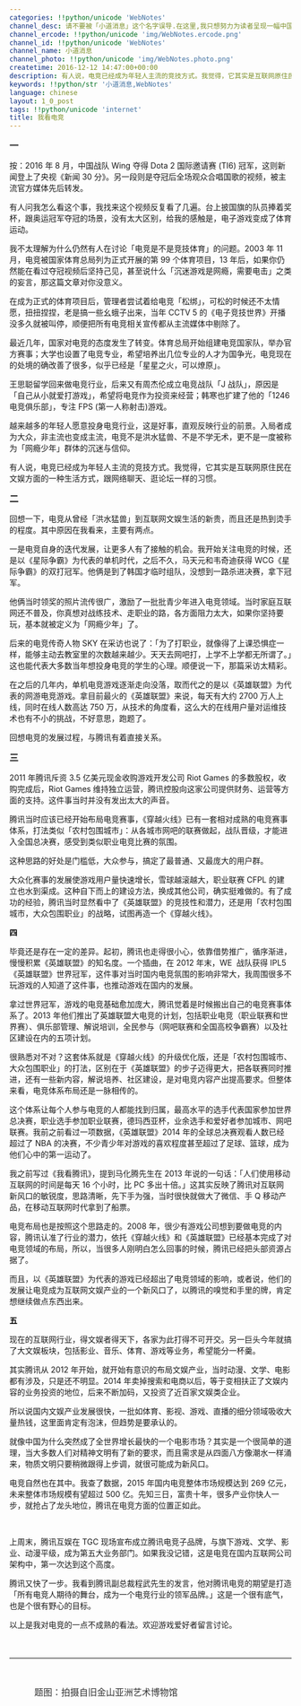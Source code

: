 ```yaml
---
categories: !!python/unicode 'WebNotes'
channel_desc: 请不要被「小道消息」这个名字误导.在这里,我只想努力为读者呈现一幅中国互联网的清明上河图.
channel_ercode: !!python/unicode 'img/WebNotes.ercode.png'
channel_id: !!python/unicode 'WebNotes'
channel_name: 小道消息
channel_photo: !!python/unicode 'img/WebNotes.photo.png'
createtime: 2016-12-12 14:47:00+00:00
description: 有人说，电竞已经成为年轻人主流的竞技方式。我觉得，它其实是互联网原住民在文娱方面的一种生活方式，跟网络聊天、逛论坛一样的习惯。
keywords: !!python/str '小道消息,WebNotes'
language: chinese
layout: 1_0_post
tags: !!python/unicode 'internet'
title: 我看电竞
---
```

<div class="rich_media_content" id="js_content">
<p>
<strong>
<span style="font-size:16px">
           一
          </span>
</strong>
<br/>
</p>
<p>
</p>
<p>
         按：2016 年 8 月，中国战队 Wing 夺得 Dota 2 国际邀请赛 (TI6) 冠军，这则新闻登上了央视《新闻 30 分》。另一段则是夺冠后全场观众合唱国歌的视频，被主流官方媒体先后转发。
        </p>
<p>
</p>
<p>
         有人问我怎么看这个事，我找来这个视频反复看了几遍。台上披国旗的队员捧着奖杯，跟奥运冠军夺冠的场景，没有太大区别，给我的感触是，电子游戏变成了体育运动。
        </p>
<p>
</p>
<p>
         我不太理解为什么仍然有人在讨论「电竞是不是竞技体育」的问题。2003 年 11 月，电竞被国家体育总局列为正式开展的第 99 个体育项目，13 年后，如果你仍然能在看过夺冠视频后坚持己见，甚至说什么「沉迷游戏是网瘾，需要电击」之类的妄言，那这篇文章对你没意义。
        </p>
<p>
</p>
<p>
         在成为正式的体育项目后，管理者尝试着给电竞「松绑」，可松的时候还不太情愿，扭扭捏捏，老是搞一些幺蛾子出来，当年 CCTV 5 的《电子竞技世界》开播没多久就被叫停，顺便把所有电竞相关宣传都从主流媒体中剔除了。
        </p>
<p>
</p>
<p>
         最近几年，国家对电竞的态度发生了转变。体育总局开始组建电竞国家队，举办官方赛事；大学也设置了电竞专业，希望培养出几位专业的人才为国争光，电竞现在的处境的确改善了很多，似乎已经是「星星之火，可以燎原」。
        </p>
<p>
</p>
<p>
         王思聪留学回来做电竞行业，后来又有周杰伦成立电竞战队「J 战队」，原因是「自己从小就爱打游戏」，希望将电竞作为投资来经营；韩寒也扩建了他的「1246电竞俱乐部」，专注 FPS (第一人称射击)游戏。
        </p>
<p>
</p>
<p>
         越来越多的年轻人愿意投身电竞行业，这是好事，直观反映行业的前景。入局者成为大众，非主流也变成主流，电竞不是洪水猛兽、不是不学无术，更不是一度被称为「网瘾少年」群体的沉迷与信仰。
        </p>
<p>
</p>
<p>
         有人说，电竞已经成为年轻人主流的竞技方式。我觉得，它其实是互联网原住民在文娱方面的一种生活方式，跟网络聊天、逛论坛一样的习惯。
        </p>
<p>
</p>
<p style="text-indent:0">
<strong>
<span style="font-size:16px">
           二
          </span>
</strong>
</p>
<p style="text-indent:0">
<strong>
</strong>
</p>
<p>
         回想一下，电竞从曾经「洪水猛兽」到互联网文娱生活的新贵，而且还是热到烫手的程度。其中原因在我看来，主要有两点。
        </p>
<p style="text-indent:0">
</p>
<p>
         一是电竞自身的迭代发展，让更多人有了接触的机会。我开始关注电竞的时候，还是以《星际争霸》为代表的单机时代，之后不久，马天元和韦奇迪获得 WCG《星际争霸》的双打冠军。他俩是到了韩国才临时组队，没想到一路杀进决赛，拿下冠军。
        </p>
<p style="text-indent:0">
</p>
<p>
         他俩当时领奖的照片流传很广，激励了一批批青少年进入电竞领域。当时家庭互联网还不普及，你真想对战练技术、走职业的路，各方面阻力太大，如果你坚持要玩，基本就被定义为「网瘾少年」了。
        </p>
<p style="text-indent:0">
</p>
<p>
         后来的电竞传奇人物 SKY 在采访也说了：「为了打职业，就像得了上课恐惧症一样，能够主动去教室里的次数越来越少。天天去网吧打，上学不上学都无所谓了。」这也能代表大多数当年想投身电竞的学生的心理。顺便说一下，那篇采访太精彩。
        </p>
<p style="text-indent:0">
</p>
<p>
         在之后的几年内，单机电竞游戏逐渐走向没落，取而代之的是以《英雄联盟》为代表的网游电竞游戏。拿目前最火的《英雄联盟》来说，每天有大约 2700 万人上线，同时在线人数高达 750 万，从技术的角度看，这么大的在线用户量对运维技术也有不小的挑战，不好意思，跑题了。
        </p>
<p style="text-indent:0">
</p>
<p>
         回想电竞的发展过程，与腾讯有着直接关系。
        </p>
<p style="text-indent:0">
</p>
<p style="text-indent:0">
<strong>
<span style="font-size:16px">
           三
          </span>
</strong>
</p>
<p style="text-indent:0">
</p>
<p>
         2011 年腾讯斥资 3.5 亿美元现金收购游戏开发公司 Riot Games 的多数股权，收购完成后，Riot Games 维持独立运营，腾讯控股向这家公司提供财务、运营等方面的支持。这件事当时并没有发出太大的声音。
        </p>
<p style="text-indent:0">
</p>
<p>
         腾讯当时应该已经开始布局电竞赛事，《穿越火线》已有一套相对成熟的电竞赛事体系，打法类似「农村包围城市」：从各城市网吧的联赛做起，战队晋级，才能进入全国总决赛，感受到类似职业电竞比赛的氛围。
        </p>
<p>
</p>
<p>
         这种思路的好处是门槛低，大众参与，搞定了最普通、又最庞大的用户群。
        </p>
<p>
</p>
<p>
         大众化赛事的发展使游戏用户量快速增长，雪球越滚越大，职业联赛 CFPL 的建立也水到渠成。这种自下而上的建设方法，换成其他公司，确实挺难做的。有了成功的经验，腾讯当时显然看中了《英雄联盟》的竞技性和潜力，还是用「农村包围城市，大众包围职业」的战略，试图再造一个《穿越火线》。
        </p>
<p style="text-indent:0">
</p>
<p style="text-indent:0">
<strong>
<span style="color:windowtext">
           四
          </span>
</strong>
</p>
<p style="text-indent:0">
</p>
<p style="text-indent:0">
         毕竟还是存在一定的差异。起初，腾讯也走得很小心，依靠借势推广，循序渐进，慢慢积累《英雄联盟》的知名度。一个插曲，在 2012 年末，WE  战队获得 IPL5《英雄联盟》世界冠军，这件事对当时国内电竞氛围的影响非常大，我周围很多不玩游戏的人知道了这件事，也推动游戏在国内的发展。
        </p>
<p style="text-indent:0">
</p>
<p>
         拿过世界冠军，游戏的电竞基础愈加庞大，腾讯觉着是时候搬出自己的电竞赛事体系了。2013 年他们推出了英雄联盟大电竞的计划，包括职业电竞（职业联赛和世界赛）、俱乐部管理、解说培训，全民参与（网吧联赛和全国高校争霸赛）以及社区建设在内的五项计划。
        </p>
<p>
</p>
<p>
         很熟悉对不对？这套体系就是《穿越火线》的升级优化版，还是「农村包围城市、大众包围职业」的打法，区别在于《英雄联盟》的步子迈得更大，把各联赛同时推进，还有一些新内容，解说培养、社区建设，是对电竞内容产出提高要求。但整体来看，电竞体系布局还是一脉相传的。
        </p>
<p>
</p>
<p>
         这个体系让每个人参与电竞的人都能找到归属，最高水平的选手代表国家参加世界总决赛，职业选手参加职业联赛，德玛西亚杯，业余选手和爱好者参加城市、网吧联赛。我前之前看过一项数据，《英雄联盟》2014 年的全球总决赛观看人数已经超过了 NBA 的决赛，不少青少年对游戏的喜欢程度甚至超过了足球、篮球，成为他们心中的第一运动了。
        </p>
<p style="text-indent:0">
</p>
<p>
         我之前写过《我看腾讯》，提到马化腾先生在 2013 年说的一句话：「人们使用移动互联网的时间是每天 16 个小时，比 PC 多出十倍。」这其实反映了腾讯对互联网新风口的敏锐度，思路清晰，先下手为强，当时很快就做大了微信、手 Q 移动产品，在移动互联网时代拿到了船票。
        </p>
<p>
</p>
<p>
         电竞布局也是按照这个思路走的。2008 年，很少有游戏公司想到要做电竞的内容，腾讯认准了行业的潜力，依托《穿越火线》和《英雄联盟》已经基本完成了对电竞领域的布局，所以，当很多人刚明白怎么回事的时候，腾讯已经把头部资源占据了。
        </p>
<p>
</p>
<p>
         而且，以《英雄联盟》为代表的游戏已经超出了电竞领域的影响，或者说，他们的发展让电竞成为互联网文娱产业的一个新风口了，以腾讯的嗅觉和手里的牌，肯定想继续做点东西出来。
        </p>
<p>
<span style="color:red">
</span>
</p>
<p>
<strong>
<span style="color:windowtext">
           五
          </span>
</strong>
</p>
<p>
</p>
<p>
         现在的互联网行业，得文娱者得天下，各家为此打得不可开交。另一巨头今年就搞了大文娱板块，包括影业、音乐、体育、游戏等业务，希望能分一杯羹。
        </p>
<p>
</p>
<p>
         其实腾讯从 2012 年开始，就开始有意识的布局文娱产业，当时动漫、文学、电影都有涉及，只是还不明显。2014 年卖掉搜索和电商以后，等于变相扶正了文娱内容的业务投资的地位，后来不断加码，又投资了近百家文娱类企业。
        </p>
<p>
</p>
<p>
         所以说国内文娱产业发展很快，一批如体育、影视、游戏、直播的细分领域吸收大量热钱，这里面肯定有泡沫，但趋势是要承认的。
        </p>
<p>
</p>
<p>
         就像中国为什么突然成了全世界增长最快的一个电影市场？其实是一个很简单的道理，当大多数人们对精神文明有了新的要求，而且需求是从四面八方像潮水一样涌来，物质文明只要稍微跟得上步调，就很可能成为新风口。
        </p>
<p>
</p>
<p>
         电竞自然也在其中。我查了数据，2015 年国内电竞整体市场规模达到 269 亿元，未来整体市场规模有望超过 500 亿。先知三日，富贵十年，很多产业你快人一步，就抢占了龙头地位，腾讯在电竞方面的位置正如此。
        </p>
<p>
<br/>
</p>
<p>
         上周末，腾讯互娱在 TGC 现场宣布成立腾讯电竞子品牌，与旗下游戏、文学、影业、动漫平级，成为第五大业务部门。如果我没记错，这是电竞在国内互联网公司架构中，第一次达到这个高度。
        </p>
<p>
</p>
<p>
         腾讯又快了一步。我看到腾讯副总裁程武先生的发言，他对腾讯电竞的期望是打造「所有电竞人期待的舞台，成为一个电竞行业的领军品牌。」这是一个很有底气，也是个很有野心的目标。
        </p>
<p>
</p>
<p>
         以上是我对电竞的一点不成熟的看法。欢迎游戏爱好者留言讨论。
        </p>
<p style="text-indent:0">
<br/>
</p>
<hr style="font-family: Lato, Helvetica, Arial, freesans, clean, sans-serif; border-right-width: 0px; border-bottom-width: 0px; border-left-width: 0px; border-top-style: solid; border-top-color: rgb(234, 234, 234); height: 1px; margin-top: 1em; margin-bottom: 1em; color: rgb(51, 51, 51); font-size: 16px; white-space: normal;"/>
<p style="font-family: Lato, Helvetica, Arial, freesans, clean, sans-serif; border: 0px; font-size: 16px; margin-top: 1.5em; margin-bottom: 1.5em; outline: 0px; line-height: 1.5em; color: rgb(51, 51, 51); white-space: normal;">
<span style="white-space: pre-wrap; font-family: 'Helvetica Neue', Helvetica, 'Hiragino Sans GB', 'Microsoft YaHei', Arial, sans-serif;">
          题图：拍摄自旧金山亚洲艺术博物馆
         </span>
<br/>
</p>
</div>